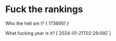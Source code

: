 # Fuck the rankings

Who the hell am I?
{ 1736951 }

What fucking year is it?
[ 2024-01-21T02:29:09Z ]

